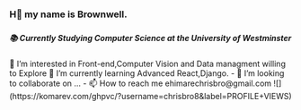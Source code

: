  <h3>H👋 my name is Brownwell.<h3>
  
  <p><h5>📚 Currently Studying Computer Science at the University of Westminster</h5></p>
 👀 I’m interested in Front-end,Computer Vision and Data managment willing to Explore
 🌱 I’m currently learning Advanced React,Django.
- 💞️ I’m looking to collaborate on ...
- 📫 How to reach me ehimarechrisbro@gmail.com
![](https://komarev.com/ghpvc/?username=chrisbro8&label=PROFILE+VIEWS)
<!---
chrisbro8/chrisbro8 is a ✨ special ✨ repository because its `README.md` (this file) appears on your GitHub profile.
You can click the Preview link to take a look at your changes.
--->
